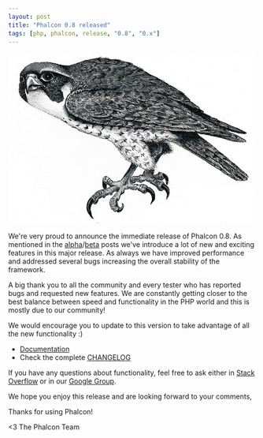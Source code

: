 ```yaml
---
layout: post
title: "Phalcon 0.8 released"
tags: [php, phalcon, release, "0.8", "0.x"]
---
```


![image](/assets/files/2013-01-09-falcon.jpg)

We're very proud to announce the immediate release of Phalcon 0.8. As mentioned in the [alpha](/post/phalcon-0-8-0-alpha-available)/[beta](/post/phalcon-0-8-0-beta-is-available) posts we've introduce a lot of new and exciting features in this major release. As always we have improved performance and addressed several bugs increasing the overall stability of the framework.

A big thank you to all the community and every tester who has reported bugs and requested new features. We are constantly getting closer to the best balance between speed and functionality in the PHP world and this is mostly due to our community!

<!--more-->
We would encourage you to update to this version to take advantage of all the new functionality :)

- [Documentation](https://docs.phalconphp.com/latest/en/)
- Check the complete [CHANGELOG](https://github.com/phalcon/cphalcon/blob/0.8.0/CHANGELOG)

If you have any questions about functionality, feel free to ask either in [Stack Overflow](http://stackoverflow.com/questions/tagged/phalcon?sort=newest&pagesize=15) or in our [Google Group](https://groups.google.com/forum/?fromgroups#%21forum/phalcon).

We hope you enjoy this release and are looking forward to your comments,

Thanks for using Phalcon!


<3 The Phalcon Team
